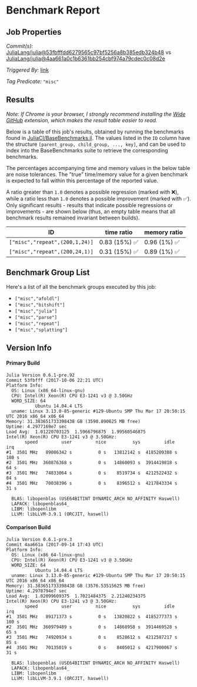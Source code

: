 # Benchmark Report

## Job Properties

*Commit(s):* [JuliaLang/julia@53fbfffdd6279565c97bf5256a8b385edb324b48](https://github.com/JuliaLang/julia/commit/53fbfffdd6279565c97bf5256a8b385edb324b48) vs [JuliaLang/julia@4aa661a0c1b6361bb254cbf974a79cdec0c08d2e](https://github.com/JuliaLang/julia/commit/4aa661a0c1b6361bb254cbf974a79cdec0c08d2e)

*Triggered By:* [link](https://github.com/JuliaLang/julia/pull/23670#issuecomment-334878279)

*Tag Predicate:* `"misc"`

## Results

*Note: If Chrome is your browser, I strongly recommend installing the [Wide GitHub](https://chrome.google.com/webstore/detail/wide-github/kaalofacklcidaampbokdplbklpeldpj?hl=en)
extension, which makes the result table easier to read.*

Below is a table of this job's results, obtained by running the benchmarks found in
[JuliaCI/BaseBenchmarks.jl](https://github.com/JuliaCI/BaseBenchmarks.jl). The values
listed in the `ID` column have the structure `[parent_group, child_group, ..., key]`,
and can be used to index into the BaseBenchmarks suite to retrieve the corresponding
benchmarks.

The percentages accompanying time and memory values in the below table are noise tolerances. The "true"
time/memory value for a given benchmark is expected to fall within this percentage of the reported value.

A ratio greater than `1.0` denotes a possible regression (marked with :x:), while a ratio less
than `1.0` denotes a possible improvement (marked with :white_check_mark:). Only significant results - results
that indicate possible regressions or improvements - are shown below (thus, an empty table means that all
benchmark results remained invariant between builds).

| ID | time ratio | memory ratio |
|----|------------|--------------|
| `["misc","repeat",(200,1,24)]` | 0.83 (15%) :white_check_mark: | 0.96 (1%) :white_check_mark: |
| `["misc","repeat",(200,24,1)]` | 0.31 (15%) :white_check_mark: | 0.89 (1%) :white_check_mark: |

## Benchmark Group List

Here's a list of all the benchmark groups executed by this job:

- `["misc","afoldl"]`
- `["misc","bitshift"]`
- `["misc","julia"]`
- `["misc","parse"]`
- `["misc","repeat"]`
- `["misc","splatting"]`

## Version Info

#### Primary Build

```
Julia Version 0.6.1-pre.92
Commit 53fbfff (2017-10-06 22:21 UTC)
Platform Info:
  OS: Linux (x86_64-linux-gnu)
  CPU: Intel(R) Xeon(R) CPU E3-1241 v3 @ 3.50GHz
  WORD_SIZE: 64
           Ubuntu 14.04.4 LTS
  uname: Linux 3.13.0-85-generic #129-Ubuntu SMP Thu Mar 17 20:50:15 UTC 2016 x86_64 x86_64
Memory: 31.383651733398438 GB (3590.890625 MB free)
Uptime: 4.2977169e7 sec
Load Avg:  1.01220703125  1.5966796875  1.99560546875
Intel(R) Xeon(R) CPU E3-1241 v3 @ 3.50GHz: 
       speed         user         nice          sys         idle          irq
#1  3501 MHz   89086342 s          0 s   13812142 s  4185209388 s        180 s
#2  3501 MHz  360876368 s          0 s   14860093 s  3914419818 s         64 s
#3  3501 MHz   74833064 s          0 s    8519734 s  4212522432 s         84 s
#4  3501 MHz   70038396 s          0 s    8396512 s  4217843334 s         31 s

  BLAS: libopenblas (USE64BITINT DYNAMIC_ARCH NO_AFFINITY Haswell)
  LAPACK: libopenblas64_
  LIBM: libopenlibm
  LLVM: libLLVM-3.9.1 (ORCJIT, haswell)

```

#### Comparison Build

```
Julia Version 0.6.1-pre.3
Commit 4aa661a (2017-09-14 17:43 UTC)
Platform Info:
  OS: Linux (x86_64-linux-gnu)
  CPU: Intel(R) Xeon(R) CPU E3-1241 v3 @ 3.50GHz
  WORD_SIZE: 64
           Ubuntu 14.04.4 LTS
  uname: Linux 3.13.0-85-generic #129-Ubuntu SMP Thu Mar 17 20:50:15 UTC 2016 x86_64 x86_64
Memory: 31.383651733398438 GB (3576.53515625 MB free)
Uptime: 4.2978794e7 sec
Load Avg:  1.02099609375  1.7021484375  2.21240234375
Intel(R) Xeon(R) CPU E3-1241 v3 @ 3.50GHz: 
       speed         user         nice          sys         idle          irq
#1  3501 MHz   89171373 s          0 s   13820822 s  4185277373 s        180 s
#2  3501 MHz  360979489 s          0 s   14868958 s  3914469528 s         65 s
#3  3501 MHz   74920934 s          0 s    8528612 s  4212587217 s         85 s
#4  3501 MHz   70135019 s          0 s    8405012 s  4217900067 s         31 s

  BLAS: libopenblas (USE64BITINT DYNAMIC_ARCH NO_AFFINITY Haswell)
  LAPACK: libopenblas64_
  LIBM: libopenlibm
  LLVM: libLLVM-3.9.1 (ORCJIT, haswell)

```
